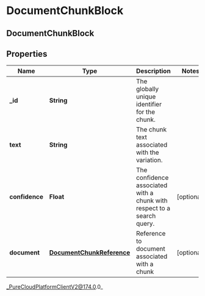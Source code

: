 # DocumentChunkBlock

## DocumentChunkBlock

## Properties

|Name | Type | Description | Notes|
|------------ | ------------- | ------------- | -------------|
| **_id** | **String** | The globally unique identifier for the chunk. | |
| **text** | **String** | The chunk text associated with the variation. | |
| **confidence** | **Float** | The confidence associated with a chunk with respect to a search query. | [optional] |
| **document** | [**DocumentChunkReference**](DocumentChunkReference) | Reference to document associated with a chunk | [optional] |



_PureCloudPlatformClientV2@174.0.0_
